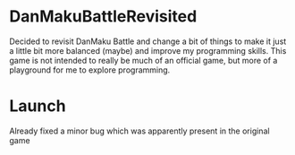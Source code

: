 # DanMakuBattleRevisited
Decided to revisit DanMaku Battle and change a bit of things to make it just a little bit more balanced (maybe) and improve my programming skills. This game is not intended to really be much of an official game, but more of a playground for me to explore programming.

# Launch
Already fixed a minor bug which was apparently present in the original game
